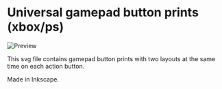 # Universal gamepad button prints (xbox/ps)

![Preview](https://github.com/user-attachments/assets/083a342e-c358-4641-a243-0e612225ea60)

This svg file contains gamepad button prints with two layouts at the same time on each action button.

Made in Inkscape.
